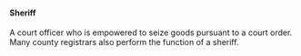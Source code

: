 ####  Sheriff

A court officer who is empowered to seize goods pursuant to a court order.
Many county registrars also perform the function of a sheriff.
